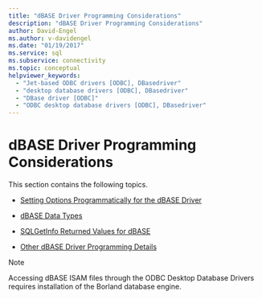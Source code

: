 ```yaml
---
title: "dBASE Driver Programming Considerations"
description: "dBASE Driver Programming Considerations"
author: David-Engel
ms.author: v-davidengel
ms.date: "01/19/2017"
ms.service: sql
ms.subservice: connectivity
ms.topic: conceptual
helpviewer_keywords:
  - "Jet-based ODBC drivers [ODBC], DBasedriver"
  - "desktop database drivers [ODBC], DBasedriver"
  - "DBase driver [ODBC]"
  - "ODBC desktop database drivers [ODBC], DBasedriver"
---
```

# dBASE Driver Programming Considerations
This section contains the following topics.  
  
-   [Setting Options Programmatically for the dBASE Driver](../../odbc/microsoft/setting-options-programmatically-for-the-dbase-driver.md)  
  
-   [dBASE Data Types](../../odbc/microsoft/dbase-data-types.md)  
  
-   [SQLGetInfo Returned Values for dBASE](../../odbc/microsoft/sqlgetinfo-returned-values-for-dbase.md)  
  
-   [Other dBASE Driver Programming Details](../../odbc/microsoft/other-dbase-driver-programming-details.md)  
  
> [!NOTE]  
>  Accessing dBASE ISAM files through the ODBC Desktop Database Drivers requires installation of the Borland database engine.
